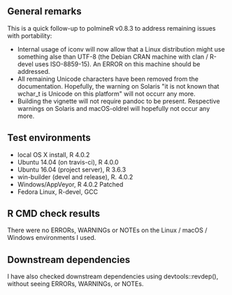 ## General remarks

This is a quick follow-up to polmineR v0.8.3 to address remaining issues with portability:

- Internal usage of iconv will now allow that a Linux distribution might use something alse than UTF-8 (the Debian CRAN machine with clan / R-devel uses ISO-8859-15). An ERROR on this machine should be addressed.
- All remaining Unicode characters have been removed from the documentation. Hopefully, the warning on Solaris "it is not known that wchar_t is Unicode on this platform" will not occurr any more.
- Building the vignette will not require pandoc to be present. Respective warnings on Solaris and macOS-oldrel will hopefully not occur any more.


## Test environments

* local OS X install, R 4.0.2
* Ubuntu 14.04 (on travis-ci), R 4.0.0
* Ubuntu 16.04 (project server), R 3.6.3
* win-builder (devel and release), R. 4.0.2
* Windows/AppVeyor, R 4.0.2 Patched
* Fedora Linux, R-devel, GCC


## R CMD check results

There were no ERRORs, WARNINGs or NOTEs on the Linux / macOS / Windows environments I used. 


## Downstream dependencies

I have also checked downstream dependencies using devtools::revdep(),
without seeing ERRORs, WARNINGs, or NOTEs.

